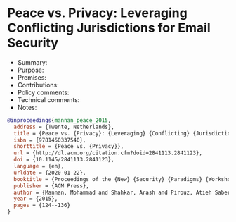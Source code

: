 # Peace vs. Privacy: Leveraging Conflicting Jurisdictions for Email Security

- Summary:
- Purpose:
- Premises:
- Contributions:
- Policy comments:
- Technical comments:
- Notes:

```bib
@inproceedings{mannan_peace_2015,
  address = {Twente, Netherlands},
  title = {Peace vs. {Privacy}: {Leveraging} {Conflicting} {Jurisdictions} for {Email} {Security}},
  isbn = {9781450337540},
  shorttitle = {Peace vs. {Privacy}},
  url = {http://dl.acm.org/citation.cfm?doid=2841113.2841123},
  doi = {10.1145/2841113.2841123},
  language = {en},
  urldate = {2020-01-22},
  booktitle = {Proceedings of the {New} {Security} {Paradigms} {Workshop} on {ZZZ} - {NSPW} '15},
  publisher = {ACM Press},
  author = {Mannan, Mohammad and Shahkar, Arash and Pirouz, Atieh Saberi and Rabotka, Vladimir},
  year = {2015},
  pages = {124--136}
}
```
